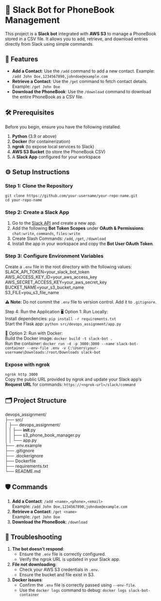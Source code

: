 # 📖 Slack Bot for PhoneBook Management

This project is a **Slack bot** integrated with **AWS S3** to manage a PhoneBook stored in a CSV file.
 It allows you to add, retrieve, and download entries directly from Slack using simple commands.

## 🚀 Features
- **Add a Contact**: Use the `/add` command to add a new contact. Example: `/add John Doe,1234567890,johndoe@example.com`
- **Retrieve a Contact**: Use the `/get` command to fetch contact details. Example: `/get John Doe`
- **Download the PhoneBook**: Use the `/download` command to download the entire PhoneBook as a CSV file.

## 🛠 Prerequisites
Before you begin, ensure you have the following installed:
1. **Python** (3.9 or above)
2. **Docker** (for containerization)
3. **ngrok** (to expose local services to Slack)
4. **AWS S3 Bucket** (to store the PhoneBook CSV)
5. A **Slack App** configured for your workspace

## ⚙️ Setup Instructions
### Step 1: Clone the Repository
`git clone https://github.com/your-username/your-repo-name.git`  
`cd your-repo-name`

### Step 2: Create a Slack App
1. Go to the [Slack API](https://api.slack.com/apps) and create a new app.
2. Add the following **Bot Token Scopes** under **OAuth & Permissions**: `chat:write`, `commands`, `files:write`
3. Create Slash Commands: `/add`, `/get`, `/download`
4. Install the app in your workspace and copy the **Bot User OAuth Token**.

### Step 3: Configure Environment Variables
Create a `.env` file in the root directory with the following values:  
SLACK_API_TOKEN=your_slack_bot_token  
AWS_ACCESS_KEY_ID=your_aws_access_key  
AWS_SECRET_ACCESS_KEY=your_aws_secret_key  
BUCKET_NAME=your_s3_bucket_name  
S3_FILE=you_s3_file_name


**⚠️ Note:** Do not commit the `.env` file to version control. Add it to `.gitignore`.

Step 4: Run the Application
🖥️ Option 1: Run Locally:  
Install dependencies: `pip install -r requirements.txt`  
Start the Flask app: `python src/devops_assignment/app.py`

🐳 Option 2: Run with Docker:  
Build the Docker image: `docker build -t slack-bot .`  
Run the container: `docker run -d -p 3000:3000 --name slack-bot-container --env-file .env -v C:\Users\your-username\Downloads:/root/Downloads slack-bot`

### Expose with ngrok
`ngrok http 3000`  
Copy the public URL provided by ngrok and update your Slack app’s **Request URL** for commands: `https://<ngrok-url>/slack/command`

## 🗂️ Project Structure
devops_assignment/  
├── src/  
│   ├── devops_assignment/  
│   │   ├── __init__.py  
│   │   ├── s3_phone_book_manager.py  
│   │   └── app.py  
├── .env.example  
├── .gitignore  
├── .dockerignore  
├── Dockerfile  
├── requirements.txt  
└── README.md



## 🛡️ Commands
1. **Add a Contact**: `/add <name>,<phone>,<email>`  
   Example: `/add John Doe,1234567890,johndoe@example.com`
2. **Retrieve a Contact**: `/get <name>`  
   Example: `/get John Doe`
3. **Download the PhoneBook**: `/download`


## 🤔 Troubleshooting
1. **The bot doesn’t respond**:
   - Ensure the `.env` file is correctly configured.
   - Verify the ngrok URL is updated in your Slack app.
2. **File not downloading**:
   - Check your AWS S3 credentials in `.env`.
   - Ensure the bucket and file exist in S3.
3. **Docker issues**:
   - Confirm the `.env` file is correctly passed using `--env-file`.
   - Use the `docker logs` command to debug: `docker logs slack-bot-container`

